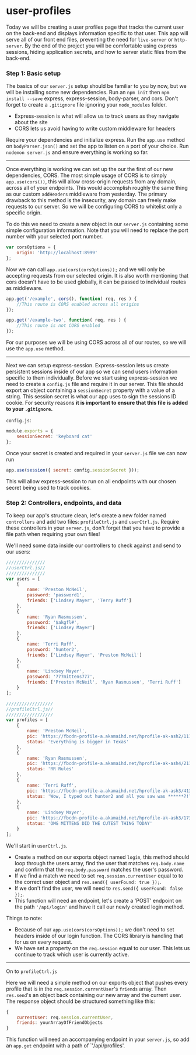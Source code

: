 # user-profiles

Today we will be creating a user profiles page that tracks the current user on the back-end and displays information specific to that user. This app will serve all of our front end files, preventing the need for `live-server` or `http-server`. By the end of the project you will be comfortable using express sessions, hiding application secrets, and how to server static files from the back-end.

### Step 1: Basic setup
The basics of our `server.js` setup should be familiar to you by now, but we will be installing some new dependencies. Run an `npm init` then `npm install --save` express, express-session, body-parser, and cors. Don't forget to create a `.gitignore` file ignoring your `node_modules` folder.

* Express-session is what will allow us to track users as they navigate about the site
* CORS lets us avoid having to write custom middleware for headers

Require your dependencies and initialize express. Run the `app.use` method on `bodyParser.json()` and set the app to listen on a port of your choice. Run `nodemon server.js` and ensure everything is working so far.

___

Once everything is working we can set up the our the first of our new dependencies, CORS. The most simple usage of CORS is to simply `app.use(cors())`, this will allow cross-origin requests from any domain, across all of your endpoints. This would accomplish roughly the same thing as our custom `addHeaders` middleware from yesterday. The primary drawback to this method is the insecurity, any domain can freely make requests to our server. So we will be configuring CORS to whitelist only a specific origin.

To do this we need to create a new object in our `server.js` containing some simple configuration information. Note that you will need to replace the port number with your selected port number. 
```javascript
var corsOptions = {
	origin: 'http://localhost:8999'
};
```

Now we can call `app.use(cors(corsOptions));` and we will only be accepting requests from our selected origin. It is also worth mentioning that cors doesn't have to be used globally, it can be passed to individual routes as middleware. 
```javascript
app.get('/example', cors(), function( req, res ) {
	//This route is CORS enabled across all origins
});

app.get('/example-two', function( req, res ) {
	//This route is not CORS enabled
});
```
For our purposes we will be using CORS across all of our routes, so we will use the `app.use` method.
___

Next we can setup express-session. Express-session lets us create persistent sessions inside of our app so we can send users information specific to them individually. Before we start using express-session we need to create a `config.js` file and require it in our server. This file should export an object containing a `sessionSecret` property with a value of a string. This session secret is what our app uses to sign the sessions ID cookie. For security reasons **it is important to ensure that this file is added to your `.gitignore`.**

`config.js`:
```javascript
module.exports = {
	sessionSecret: 'keyboard cat'
};
```
Once your secret is created and required in your `server.js` file we can now run 
```javascript
app.use(session({ secret: config.sessionSecret }));
```
This will allow express-session to run on all endpoints with our chosen secret being used to track cookies.

### Step 2: Controllers, endpoints, and data
To keep our app's structure clean, let's create a new folder named `controllers` and add two files: `profileCtrl.js` and `userCtrl.js`. Require these controllers in your `server.js`, don't forget that you have to provide a file path when requiring your own files!

We'll need some data inside our controllers to check against and send to our users:
```javascript
///////////////
//userCtrl.js//
///////////////
var users = [
	{
		name: 'Preston McNeil',
		password: 'password1',
		friends: ['Lindsey Mayer', 'Terry Ruff']
	},
	{
		name: 'Ryan Rasmussen',
		password: '$akgfl#',
		friends: ['Lindsey Mayer']
	},
	{
		name: 'Terri Ruff',
		password: 'hunter2',
		friends: ['Lindsey Mayer', 'Preston McNeil']
	},
	{
		name: 'Lindsey Mayer',
		password: '777mittens777',
		friends: ['Preston McNeil', 'Ryan Rasmussen', 'Terri Ruff']
	}
];
```
```javascript
//////////////////
//profileCtrl.js//
//////////////////
var profiles = [
	{
		name: 'Preston McNeil',
		pic: 'https://fbcdn-profile-a.akamaihd.net/hprofile-ak-ash2/1117694_1614542_108355616_q.jpg',
		status: 'Everything is bigger in Texas'
	},
	{
		name: 'Ryan Rasmussen',
		pic: 'https://fbcdn-profile-a.akamaihd.net/hprofile-ak-ash4/211536_7938705_80713399_q.jpg',
		status: 'RR Rules'
	},
	{
		name: 'Terri Ruff',
		pic: 'https://fbcdn-profile-a.akamaihd.net/hprofile-ak-ash3/41368_8222994_4799_q.jpg',
		status: 'Wow, I typed out hunter2 and all you saw was ******?!?!??'
	},
	{
		name: 'Lindsey Mayer',
		pic: 'https://fbcdn-profile-a.akamaihd.net/hprofile-ak-ash3/173210_10024969_2137324550_q.jpg',
		status: 'OMG MITTENS DID THE CUTEST THING TODAY'
	}
];
```
We'll start in `userCtrl.js`. 

- Create a method on our exports object named `login`, this method should loop through the users array, find the user that matches `req.body.name` and confirm that the `req.body.password` matches the user's password.
- If we find a match we need to set `req.session.currentUser` equal to to the correct user object and `res.send({ userFound: true });`.
- If we don't find the user, we will need to `res.send({ userFound: false });`.
- This function will need an endpoint, let's create a 'POST' endpoint on the path `'/api/login'` and have it call our newly created login method.

Things to note:
	
- Because of our `app.use(cors(corsOptions));` we don't need to set headers inside of our login function. The CORS library is handling that for us on every request.
- We have set a property on the `req.session` equal to our user. This lets us continue to track which user is currently active.

___
On to `profileCtrl.js`

Here we will need a simple method on our exports object that pushes every profile that is in the `req.session.currentUser`'s `friends` array. Then `res.send`'s an object back containing our new array and the current user. The response object should be structured something like this:
```javascript
{
	currentUser: req.session.currentUser,
	friends: yourArrayOfFriendObjects
}
```

This function will need an accompanying endpoint in your `server.js`, so add an `app.get` endpoint with a path of `'/api/profiles'.